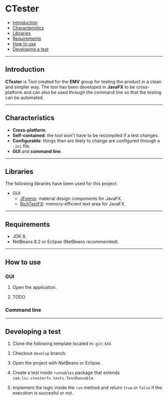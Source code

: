 # CTester

- [Introduction](#Introduction)
- [Characteristics](#Characteristics)
- [Libraries](#Libraries)
- [Requirements](#Requirements)
- [How to use](#How&#32;to&#32;use)
- [Developing a test](#Developing&#32;a&#32;test)

---

## Introduction

__CTester__ is Tool created for the __EMV__ group for testing the product in a clean and simpler way. The tool has been developed in __JavaFX__ to be cross-platform and can also be used through the command line so that the testing can be automated.

---

## Characteristics

- __Cross-platform__.
- __Self-contained__: the tool won't have to be recompiled if a test changes.
- __Configurable__: things than are likely to change are configured through a `.ini` file.
- __GUI__ and __command line__.

---

## Libraries

The following libraries have been used for this project:

- GUI
  - [JFoenix](https://github.com/jfoenixadmin/JFoenix): material design components for JavaFX.
  - [RichTextFX](https://github.com/FXMisc/RichTextFX): memory-efficient text area for JavaFX.

---

## Requirements

- JDK 8.
- NetBeans 8.2 or Eclipse (NetBeans recommended).

---

## How to use

### GUI

1. Open the application.

2. TODO

### Command line

---

## Developing a test

1. Clone the following template located in: `git:XXX`

2. Checkout `develop` branch.

3. Open the project with NetBeans or Eclipse.

4. Create a test inside `runnables` package that extends `com.lsc.ctesterfx.tests.TestRunnable`.

5. Implement the logic inside the `run` method and return `true` or `false` if the execution is succesful or not.
